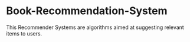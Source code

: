 # Book-Recommendation-System
This Recommender Systems are algorithms aimed at suggesting relevant items to users.
